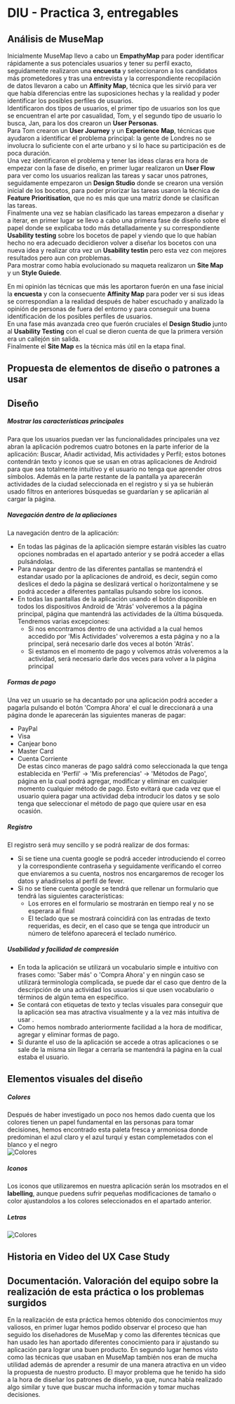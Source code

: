 # DIU - Practica 3, entregables

## Análisis de MuseMap   
Inicialmente MuseMap llevo a cabo un **EmpathyMap** para poder identificar rápidamente a sus potenciales usuarios y tener su perfil exacto, seguidamente realizaron una **encuesta** y seleccionaron a los candidatos más prometedores y tras una entrevista y la correspondiente recopilación de datos llevaron a cabo un **Affinity Map**, técnica que les sirvió para ver que había diferencias entre las suposiciones hechas y la realidad y poder identificar los posibles perfiles de usuarios.  
Identificaron dos tipos de usuarios, el primer tipo de usuarios son los que se encuentran el arte por casualidad, Tom, y el segundo tipo de usuario lo busca, Jan, para los dos crearon un **User Personas**.  
Para Tom crearon un **User Journey** y un **Experience Map**, técnicas que ayudaron a identificar el problema principal: la gente de Londres no se involucra lo suficiente con el arte urbano y si lo hace su participación es de poca duración.  
Una vez identificaron el problema y tener las ideas claras era hora de empezar con la fase de diseño, en primer lugar realizaron un **User Flow** para ver como los usuarios realizan las tareas y sacar unos patrones, seguidamente empezaron un **Design Studio** donde se crearon una versión inicial de los bocetos, para poder priorizar las tareas usaron la técnica de **Feature Prioritisation**, que no es más que una matriz donde se clasifican las tareas.  
Finalmente una vez se habían clasificado las tareas empezaron a diseñar y a iterar, en primer lugar se llevo a cabo una primera fase de diseño sobre el papel donde se explicaba todo más detalladamente y su correspondiente **Usability testing** sobre los bocetos de papel y viendo que lo que habían hecho no era adecuado decidieron volver a diseñar los bocetos con una nueva idea y realizar otra vez un **Usability testin** pero esta vez con mejores resultados pero aun con problemas.  
Para mostrar como había evolucionado su maqueta realizaron un **Site Map** y un **Style Guiede**.  
  
En mi opinión las técnicas que más les aportaron fuerón en una fase inicial la **encuesta** y con la consecuente **Affinity Map** para poder ver si sus ideas se correspondían a la realidad después de haber escuchado y analizado la opinión de personas de fuera del entorno y para conseguir una buena identificación de los posibles perfiles de usuarios.  
En una fase más avanzada creo que fuerón cruciales el **Design Studio** junto al **Usability Testing** con el cual se dieron cuenta de que la primera versión era un callejón sin salida.  
Finalmente el **Site Map** es la técnica más útil en la etapa final.

## Propuesta de elementos de diseño o patrones a usar 

## Diseño 

##### Mostrar las características principales 
Para que los usuarios puedan ver las funcionalidades principales una vez abran la aplicación podremos cuatro botones en la parte inferior de la aplicación: Buscar, Añadir actividad, Mis actividades y Perfil; estos botones contendrán texto y iconos que se usan en otras aplicaciones de Android para que sea totalmente intuitivo y el usuario no tenga que aprender otros símbolos.
Además en la parte restante de la pantalla ya aparecerán actividades de la ciudad seleccionada en el registro y si ya se hubierán usado filtros en anteriores búsquedas se guardarían y se aplicarián al cargar la página.

##### Navegación dentro de la apliaciones
La navegación dentro de la aplicación: 
 - En todas las páginas de la aplicación siempre estarán visibles las cuatro opciones nombradas en el apartado anterior y se podrá acceder a ellas pulsándolas.
 - Para navegar dentro de las diferentes pantallas se mantendrá el estandar usado por la aplicaciones de android, es decir, según como deslices el dedo la página se deslizará vertical o horizontalmene y se podrá acceder a diferentes pantallas pulsando sobre los iconos.
 - En todas las pantallas de la aplicación usando el botón disponible en todos los dispositivos Android de 'Atrás' volveremos a la página principal, página que mantendrá las actividades de la última búsqueda. Tendremos varias excepciones:
     * Si nos encontramos dentro de una actividad a la cual hemos accedido por 'Mis Actividades' volveremos a esta página y no a la principal, será necesario darle dos veces al botón 'Atrás'.
     * Si estamos en el momento de pago y volvemos atrás volveremos a la actividad, será necesario darle dos veces para volver a la página principal

##### Formas de pago 
Una vez un usuario se ha decantado por una aplicación podrá acceder a pagarla pulsando el botón 'Compra Ahora' el cual le direccionará a una página donde le aparecerán las siguientes maneras de pagar:
- PayPal
- Visa
- Canjear bono
- Master Card 
- Cuenta Corriente  
De estas cinco maneras de pago saldrá como seleccionada la que tenga establecida en 'Perfil' -> 'Mis preferencias' -> 'Métodos de Pago', página en la cual podrá agregar, modificar y eliminar en cualquier momento cualquier método de pago. Esto evitará que cada vez que el usuario quiera pagar una actividad deba introducir los datos y se solo tenga que seleccionar el método de pago que quiere usar en esa ocasión.

##### Registro
El registro será muy sencillo y se podrá realizar de dos formas:
- Si se tiene una cuenta google se podrá acceder introduciendo el correo y la correspondiente contraseña y seguidamente verificando el correo que enviaremos a su cuenta, nostros nos encargaremos de recoger los datos y añadírselos al perfil de fever.
- Si no se tiene cuenta google se tendrá que rellenar un formulario que tendrá las siguientes características:
    * Los errores en el formulario se mostrarán en tiempo real y no se esperara al final 
    * El teclado que se mostrará coincidirá con las entradas de texto requeridas, es decir, en el caso que se tenga que introducir un número de teléfono aparecerá el teclado numérico.
   
##### Usabilidad y facilidad de compresión
 - En toda la aplicación se utilizará un vocabulario simple e intuitivo con frases como: 'Saber más' o 'Compra Ahora' y en ningún caso se utilizará terminología complicada, se puede dar el caso que dentro de la descripción de una actividad los usuarios si que usen vocabulario o términos de algún tema en específico.
 - Se contará con etiquetas de texto y teclas visuales para conseguir que la aplicación sea mas atractiva visualmente y a la vez más intuitiva de usar .
 - Como hemos nombrado anteriormente  facilidad a la hora de modificar, agregar y eliminar formas de pago.
 - Si durante el uso de la aplicación se accede a otras aplicaciones o se sale de la misma sin llegar a cerrarla se mantendrá la página en la cual estaba el usuario.
 
 ## Elementos visuales del diseño 
 
 ##### Colores 
 Después de haber investigado un poco nos hemos dado cuenta que los colores tienen un papel fundamental en las personas para tomar decisiones, hemos encontrado esta paleta fresca y armoniosa donde predominan el azul claro y el azul turquí y estan complemetados con el blanco y el negro     
 ![Colores](https://paletasdecolores.com/wp-content/uploads/2015/08/cvetovaya-palitra-2275.png)    
  
 
 ##### Iconos 
 Los iconos que utilizaremos en nuestra aplicación serán los msotrados en el **labelling**, aunque puedens sufrir pequeñas modificaciones de tamaño o color ajustandolos a los colores seleccionados en el apartado anterior.
 
  ##### Letras
 ![Colores](https://i2.wp.com/www.dafontfree.io/wp-content/uploads/2017/12/Alcubierre-full-image.jpg?resize=1125%2C7905&ssl=1)



## Historia en Video del UX Case Study


## Documentación. Valoración del equipo sobre la realización de esta práctica o los problemas surgidos

En la realización de esta práctica hemos obtenido dos conocimientos muy valiosos, en primer lugar hemos podido observar el proceso que han seguido los diseñadores de MuseMap y como las diferentes técnicas que han usado les han aportado diferentes conocimiento para ir ajustando su aplicación para lograr una buen producto. En segundo lugar hemos visto como las técnicas que usaban en MuseMap también nos eran de mucha utilidad además de aprender a resumir de una manera atractiva en un video la propuesta de nuestro producto.
El mayor problema que he tenido ha sido a la hora de diseñar los patrones de diseño, ya que, nunca había realizado algo similar y tuve que buscar mucha información y tomar muchas decisiones.
 
